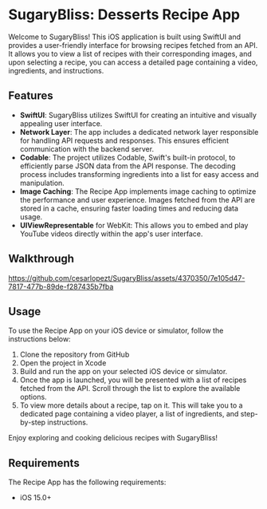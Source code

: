 # SugaryBliss: Desserts Recipe App
Welcome to SugaryBliss! This iOS application is built using SwiftUI and provides a user-friendly 
interface for browsing recipes fetched from an API. It allows you to view a list of recipes with 
their corresponding images, and upon selecting a recipe, you can access a detailed page 
containing a video, ingredients, and instructions.

## Features
* **SwiftUI**: SugaryBliss utilizes SwiftUI for creating an intuitive and visually appealing user interface.
* **Network Layer**: The app includes a dedicated network layer responsible for handling API requests and responses. 
This ensures efficient communication with the backend server.
* **Codable**: The project utilizes Codable, Swift's built-in protocol, to efficiently parse JSON data from the 
API response. The decoding process includes transforming ingredients into a list for easy access and manipulation.
* **Image Caching**: The Recipe App implements image caching to optimize the performance and user experience. Images fetched 
from the API are stored in a cache, ensuring faster loading times and reducing data usage.
* **UIViewRepresentable** for WebKit: This allows you to embed and play YouTube videos directly within the app's user interface.

## Walkthrough
https://github.com/cesarlopezt/SugaryBliss/assets/4370350/7e105d47-7817-477b-89de-f287435b7fba


## Usage
To use the Recipe App on your iOS device or simulator, follow the instructions below:

1. Clone the repository from GitHub
2. Open the project in Xcode
3. Build and run the app on your selected iOS device or simulator.
4. Once the app is launched, you will be presented with a list of recipes fetched from the API. Scroll through the list to explore the available options.
5. To view more details about a recipe, tap on it. This will take you to a dedicated page containing a video player, a list of ingredients, and step-by-step instructions.

Enjoy exploring and cooking delicious recipes with SugaryBliss!

## Requirements
The Recipe App has the following requirements:
* iOS 15.0+
